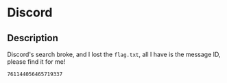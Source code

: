 # Discord

## Description

Discord's search broke, and I lost the `flag.txt`, all I have is the message ID, please find it for me!

`761144056465719337`
